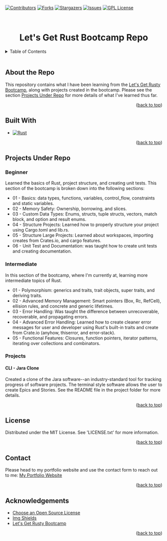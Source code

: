 <a id="readme-top"></a>


<!-- Project Shields -->
[![Contributors][contributors-shield]][contributors-url]
[![Forks][forks-shield]][forks-url]
[![Stargazers][stars-shield]][stars-url]
[![Issues][issues-shield]][issues-url]
[![GPL License][license-shield]][license-url]

<!-- Project Title -->
<br>
<div>
    <h1 style="text-align:center">Let's Get Rust Bootcamp Repo</h1>
</div>

<!-- Table of Contents -->
<details>
    <summary>Table of Contents</summary>
    <ol>
        <li><a href="#about-the-repo">About the Repo</a></li>
        <li><a href="#built-with">Built With</a></li>
        <li><a href="#projects-under-repo">Projects Under Repo</a></li>
        <ul>
            <li><a href="#beginner">Beginner</a></li>
            <li><a href="#intermediate">Intermediate</a></li>
            <li><a href="#projects">Projects</a></li>
        </ul>
        <li><a href="#license">License</a></li>
        <li><a href="#contact">Contact</a></li>
        <li><a href="#acknowledgements">Acknowledgements</a></li>
    </ol>
</details>
<br>

<!-- About the Repo -->
## About the Repo
This repository contains what I have been learning from the [Let's Get Rusty Bootcamp][rust-bootcamp-url],
along with projects created in the bootcamp. Please see the section <a href="#Projects Under Repo">Projects Under Repo</a>
for more details of what I've learned thus far.

<p align="right">(<a href="#readme-top">back to top</a>)</p>

<!-- Built With -->
## Built With
* [![Rust][Rust-shield]][rust-url]

<p align="right">(<a href="#readme-top">back to top</a>)</p>

<!-- Projects under repo -->
## Projects Under Repo
### Beginner
Learned the basics of Rust, project structure, and creating unit tests. This section of the bootcamp is broken down into the following sections:
* 01 - Basics: data types, functions, variables, control_flow, constraints and static variables.
* 02 - Memory Safety: Ownership, borrowing, and slices.
* 03 - Custom Data Types: Enums, structs, tuple structs, vectors, match block, and option and result enums.
* 04 - Structure Projects: Learned how to properly structure your project using Cargo.toml and lib.rs.
* 05 - Structure Large Projects: Learned about workspaces, importing creates from Crates.io, and cargo features.
* 06 - Unit Test and Documentation: was taught how to create unit tests and creating documentation.

### Intermediate
In this section of the bootcamp, where I'm currently at, learning more intermediate topics of Rust.
* 01 - Polymorphism: generics and traits, trait objects, super traits, and deriving traits.
* 02 - Advanced Memory Management: Smart pointers (Box, Rc, RefCell), ellision rules, and concrete and generic lifetimes.
* 03 - Error Handling: Was taught the difference between unrecoverable, recoverable, and propagating errors.
* 04 - Advanced Error Handling: Learned how to create cleaner error messages for user and developer using Rust's built-in traits and create from Crate.io (anyhow, thiserror, and error-stack).
* 05 - Functional Features: Closures, function pointers, iterator patterns, iterating over collections and combinators.

### Projects
#### CLI - Jara Clone
Created a clone of the Jara software--an industry-standard tool for tracking progress of software projects. The
terminal style software allows the user to create Epics and Stories. See the README file in the project folder for
more details.

<p align="right">(<a href="#readme-top">back to top</a>)</p>

<!-- License -->
## License
Distributed under the MIT License. See 'LICENSE.txt' for more information.

<p align="right">(<a href="#readme-top">back to top</a>)</p>

<!-- Contact -->
## Contact
Please head to my portfolio website and use the contact form to reach out to me:
[My Portfolio Website][portfolio-url]

<p align="right">(<a href="#readme-top">back to top</a>)</p>

<!-- ACKNOWLEDGEMENTS -->
## Acknowledgements

* [Choose an Open Source License](https://choosealicense.com)
* [Img Shields](https://shields.io)
* [Let's Get Rusty Bootcamp][rust-bootcamp-url]

<p align="right">(<a href="#readme-top">back to top</a>)</p>

<!-- Markdown Links & Images -->
[contributors-shield]: https://img.shields.io/github/contributors/ColorlessSaber/rust-bootcamp.svg?style=for-the-badge
[contributors-url]: https://github.com/ColorlessSaber/rust-bootcamp/graphs/contributors
[forks-shield]: https://img.shields.io/github/forks/ColorlessSaber/rust-bootcamp.svg?style=for-the-badge
[forks-url]: https://github.com/ColorlessSaber/rust-bootcamp/network/members
[stars-shield]: https://img.shields.io/github/stars/ColorlessSaber/rust-bootcamp.svg?style=for-the-badge
[stars-url]: https://github.com/ColorlessSaber/rust-bootcamp/stargazers
[issues-shield]: https://img.shields.io/github/issues/ColorlessSaber/rust-bootcamp.svg?style=for-the-badge
[issues-url]: https://github.com/ColorlessSaber/rust-bootcamp/issues
[license-shield]: https://img.shields.io/github/license/ColorlessSaber/rust-bootcamp.svg?style=for-the-badge
[license-url]: https://github.com/ColorlessSaber/rust-bootcamp/blob/main/LICENSE

[rust-shield]: https://img.shields.io/badge/Rust-000000?style=for-the-badge&logo=Rust&logoColor=white
[rust-url]: https://www.rust-lang.org

[portfolio-url]: https://colorlesssaber.github.io/
[rust-bootcamp-url]: https://product.letsgetrusty.com/bootcamp-sp?r_done=1